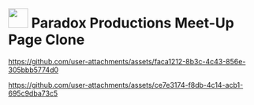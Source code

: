 # <img src="https://github.com/user-attachments/assets/21eed564-6b7c-404d-80c8-5bb24ef15c4f" width="40"/> Paradox Productions Meet-Up Page Clone


https://github.com/user-attachments/assets/faca1212-8b3c-4c43-856e-305bbb5774d0


https://github.com/user-attachments/assets/ce7e3174-f8db-4c14-acb1-695c9dba73c5

